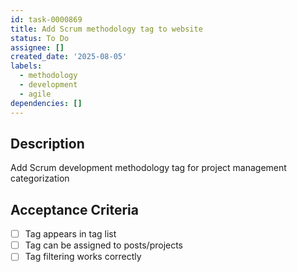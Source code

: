 ```yaml
---
id: task-0000869
title: Add Scrum methodology tag to website
status: To Do
assignee: []
created_date: '2025-08-05'
labels:
  - methodology
  - development
  - agile
dependencies: []
---
```


## Description

Add Scrum development methodology tag for project management categorization

## Acceptance Criteria

- [ ] Tag appears in tag list
- [ ] Tag can be assigned to posts/projects
- [ ] Tag filtering works correctly
